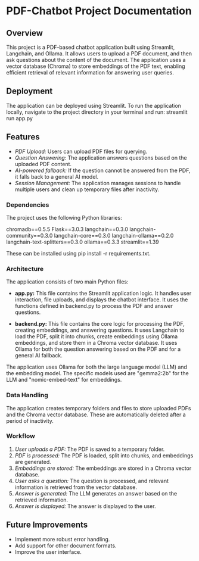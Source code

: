 # PDF-Chatbot Project Documentation

## Overview

This project is a PDF-based chatbot application built using Streamlit, Langchain, and Ollama. It allows users to upload a PDF document, and then ask questions about the content of the document. The application uses a vector database (Chroma) to store embeddings of the PDF text, enabling efficient retrieval of relevant information for answering user queries.

## Deployment

The application can be deployed using Streamlit.  To run the application locally, navigate to the project directory in your terminal and run:
streamlit run app.py


## Features

* *PDF Upload:* Users can upload PDF files for querying.
* *Question Answering:*  The application answers questions based on the uploaded PDF content.
* *AI-powered fallback:* If the question cannot be answered from the PDF, it falls back to a general AI model.
* *Session Management:*  The application manages sessions to handle multiple users and clean up temporary files after inactivity.

### Dependencies

The project uses the following Python libraries:

chromadb==0.5.5
Flask==3.0.3
langchain==0.3.0
langchain-community==0.3.0
langchain-core==0.3.0
langchain-ollama==0.2.0
langchain-text-splitters==0.3.0
ollama==0.3.3
streamlit==1.39

These can be installed using pip install -r requirements.txt.


### Architecture

The application consists of two main Python files:

* **app.py:** This file contains the Streamlit application logic. It handles user interaction, file uploads, and displays the chatbot interface.  It uses the functions defined in backend.py to process the PDF and answer questions.

* **backend.py:** This file contains the core logic for processing the PDF, creating embeddings, and answering questions. It uses Langchain to load the PDF, split it into chunks, create embeddings using Ollama embeddings, and store them in a Chroma vector database.  It uses Ollama for both the question answering based on the PDF and for a general AI fallback.

The application uses Ollama for both the large language model (LLM) and the embedding model.  The specific models used are "gemma2:2b" for the LLM and "nomic-embed-text" for embeddings.

### Data Handling

The application creates temporary folders and files to store uploaded PDFs and the Chroma vector database. These are automatically deleted after a period of inactivity.

### Workflow

1. *User uploads a PDF:* The PDF is saved to a temporary folder.
2. *PDF is processed:* The PDF is loaded, split into chunks, and embeddings are generated.
3. *Embeddings are stored:* The embeddings are stored in a Chroma vector database.
4. *User asks a question:* The question is processed, and relevant information is retrieved from the vector database.
5. *Answer is generated:* The LLM generates an answer based on the retrieved information.
6. *Answer is displayed:* The answer is displayed to the user.


## Future Improvements

* Implement more robust error handling.
* Add support for other document formats.
* Improve the user interface.
